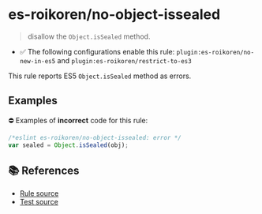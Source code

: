 # es-roikoren/no-object-issealed
> disallow the `Object.isSealed` method.

- ✅ The following configurations enable this rule: `plugin:es-roikoren/no-new-in-es5` and `plugin:es-roikoren/restrict-to-es3`

This rule reports ES5 `Object.isSealed` method as errors.

## Examples

⛔ Examples of **incorrect** code for this rule:

```js
/*eslint es-roikoren/no-object-issealed: error */
var sealed = Object.isSealed(obj);
```

## 📚 References

- [Rule source](https://github.com/roikoren755/eslint-plugin-es/blob/v2.0.10/src/rules/no-object-issealed.ts)
- [Test source](https://github.com/roikoren755/eslint-plugin-es/blob/v2.0.10/tests/src/rules/no-object-issealed.ts)
